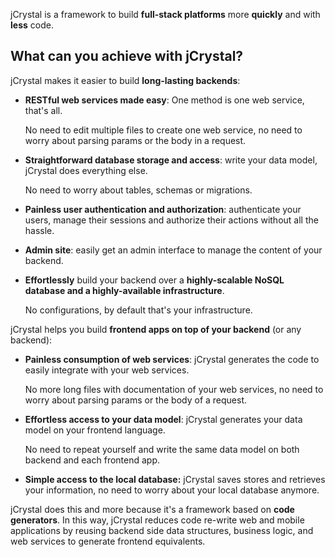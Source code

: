 jCrystal is a framework to build **full-stack platforms** more **quickly** and with **less** code.

## What can you achieve with jCrystal?
jCrystal makes it easier to build **long-lasting backends**:

- **RESTful web services made easy**: One method is one web service, that's all. 
    
    No need to edit multiple files to create one web service, no need to worry about parsing params or the body in a request. 

- **Straightforward database storage and access**: write your data model, jCrystal does everything else. 

    No need to worry about tables, schemas or migrations. 

- **Painless user authentication and authorization**: authenticate your users, manage their sessions and authorize their actions without all the hassle. 

- **Admin site**: easily get an admin interface to manage the content of your backend.

- **Effortlessly** build your backend over a **highly-scalable NoSQL database and a highly-available infrastructure**.

    No configurations, by default that's your infrastructure. 

jCrystal helps you build **frontend apps on top of your backend** (or any backend):

- **Painless consumption of web services**: jCrystal generates the code to easily integrate with your web services. 

    No more long files with documentation of your web services, no need to worry about parsing params or the body of a request. 

- **Effortless access to your data model**: jCrystal generates your data model on your frontend language. 

    No need to repeat yourself and write the same data model on both backend and each frontend app. 

- **Simple access to the local database:** jCrystal saves stores and retrieves your information, no need to worry about your local database anymore. 

jCrystal does this and more because it's a framework based on **code generators**. In this way, jCrystal reduces code re-write web and mobile applications by reusing backend side data structures, business logic, and web services to generate frontend equivalents.